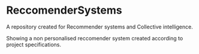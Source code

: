 # ReccomenderSystems
A repository created for Recommender systems and Collective intelligence. 

Showing a non personalised reccomender system created according to project specifications. 
